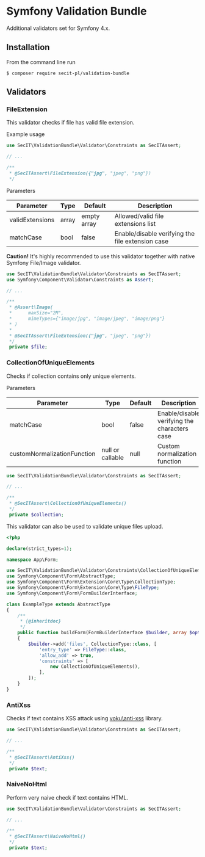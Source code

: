 # Symfony Validation Bundle

Additional validators set for Symfony 4.x.

## Installation

From the command line run

```
$ composer require secit-pl/validation-bundle
```

## Validators


### FileExtension

This validator checks if file has valid file extension.

Example usage

```php
use SecIT\ValidationBundle\Validator\Constraints as SecITAssert;

// ...

/**
 * @SecITAssert\FileExtension({"jpg", "jpeg", "png"})
 */
```

Parameters

| Parameter | Type | Default | Description |
|---|---|---|---| 
| validExtensions | array | empty array | Allowed/valid file extensions list |
| matchCase | bool | false | Enable/disable verifying the file extension case |

**Caution!** It's highly recommended to use this validator together with native Symfony File/Image validator.

```php
use SecIT\ValidationBundle\Validator\Constraints as SecITAssert;
use Symfony\Component\Validator\Constraints as Assert;

// ...

/**
 * @Assert\Image(
 *      maxSize="2M",
 *      mimeTypes={"image/jpg", "image/jpeg", "image/png"}
 * )
 *
 * @SecITAssert\FileExtension({"jpg", "jpeg", "png"})
 */
 private $file;
```

### CollectionOfUniqueElements

Checks if collection contains only unique elements.

Parameters

| Parameter | Type | Default | Description |
|---|---|---|---| 
| matchCase | bool | false | Enable/disable verifying the characters case |
| customNormalizationFunction | null or callable | null | Custom normalization function |

```php
use SecIT\ValidationBundle\Validator\Constraints as SecITAssert;

// ...

/**
 * @SecITAssert\CollectionOfUniqueElements()
 */
 private $collection;
```

This validator can also be used to validate unique files upload.

```php
<?php

declare(strict_types=1);

namespace App\Form;

use SecIT\ValidationBundle\Validator\Constraints\CollectionOfUniqueElements;
use Symfony\Component\Form\AbstractType;
use Symfony\Component\Form\Extension\Core\Type\CollectionType;
use Symfony\Component\Form\Extension\Core\Type\FileType;
use Symfony\Component\Form\FormBuilderInterface;

class ExampleType extends AbstractType
{
    /**
     * {@inheritdoc}
     */
    public function buildForm(FormBuilderInterface $builder, array $options)
    {
        $builder->add('files', CollectionType::class, [
            'entry_type' => FileType::class,
            'allow_add' => true,
            'constraints' => [
                new CollectionOfUniqueElements(),
            ],
        ]);
    }
}

```

### AntiXss

Checks if text contains XSS attack using [voku\anti-xss](https://github.com/voku/anti-xss) library.

```php
use SecIT\ValidationBundle\Validator\Constraints as SecITAssert;

// ...

/**
 * @SecITAssert\AntiXss()
 */
 private $text;
```

### NaiveNoHtml

Perform very naive check if text contains HTML.

```php
use SecIT\ValidationBundle\Validator\Constraints as SecITAssert;

// ...

/**
 * @SecITAssert\NaiveNoHtml()
 */
 private $text;
```